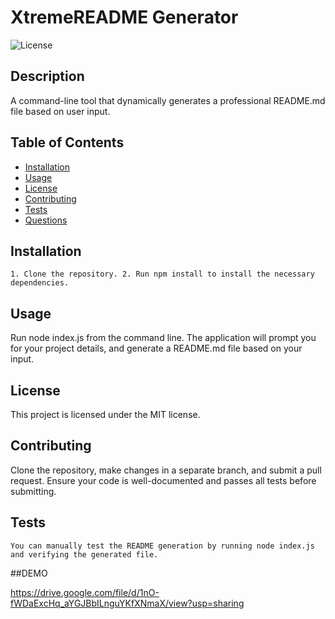 
# XtremeREADME Generator

![License](https://img.shields.io/badge/license-MIT-blue.svg)

## Description
A command-line tool that dynamically generates a professional README.md file based on user input.

## Table of Contents
- [Installation](#installation)
- [Usage](#usage)
- [License](#license)
- [Contributing](#contributing)
- [Tests](#tests)
- [Questions](#questions)

## Installation
```
1. Clone the repository. 2. Run npm install to install the necessary dependencies.
```

## Usage
Run node index.js from the command line. The application will prompt you for your project details, and generate a README.md file based on your input.

## License
This project is licensed under the MIT license.

## Contributing
Clone the repository, make changes in a separate branch, and submit a pull request. Ensure your code is well-documented and passes all tests before submitting.

## Tests
```
You can manually test the README generation by running node index.js and verifying the generated file.
```

##DEMO

https://drive.google.com/file/d/1nO-fWDaExcHq_aYGJBbILnguYKfXNmaX/view?usp=sharing
